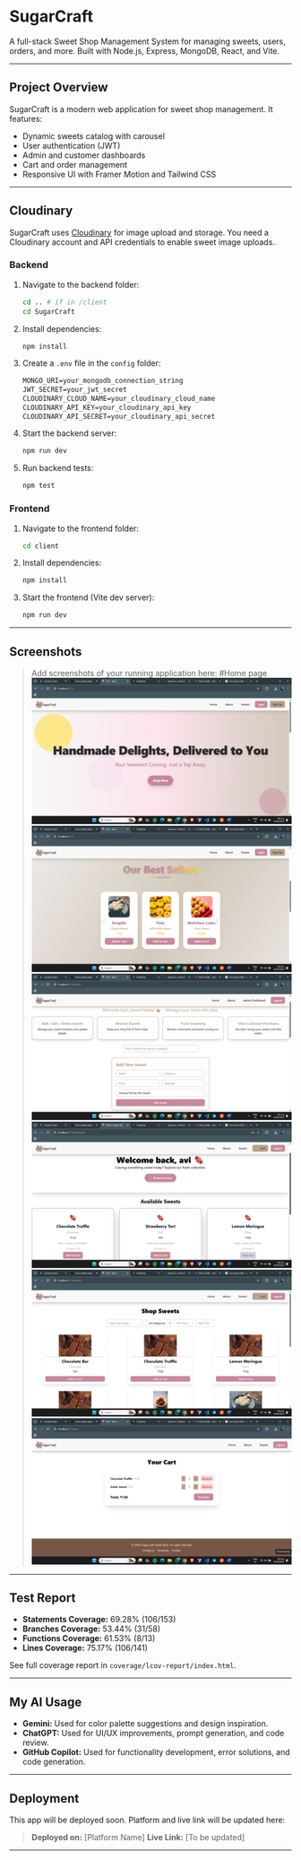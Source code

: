 
# SugarCraft

A full-stack Sweet Shop Management System for managing sweets, users, orders, and more. Built with Node.js, Express, MongoDB, React, and Vite.

---

## Project Overview
SugarCraft is a modern web application for sweet shop management. It features:
- Dynamic sweets catalog with carousel
- User authentication (JWT)
- Admin and customer dashboards
- Cart and order management
- Responsive UI with Framer Motion and Tailwind CSS

---


## Cloudinary

SugarCraft uses [Cloudinary](https://cloudinary.com/) for image upload and storage. You need a Cloudinary account and API credentials to enable sweet image uploads.



### Backend
1. Navigate to the backend folder:
   ```sh
   cd .. # if in /client
   cd SugarCraft
   ```
2. Install dependencies:
   ```sh
   npm install
   ```
3. Create a `.env` file in the `config` folder:
   ```env
   MONGO_URI=your_mongodb_connection_string
   JWT_SECRET=your_jwt_secret
   CLOUDINARY_CLOUD_NAME=your_cloudinary_cloud_name
   CLOUDINARY_API_KEY=your_cloudinary_api_key
   CLOUDINARY_API_SECRET=your_cloudinary_api_secret
   ```
4. Start the backend server:
   ```sh
   npm run dev
   ```
5. Run backend tests:
   ```sh
   npm test
   ```

### Frontend
1. Navigate to the frontend folder:
   ```sh
   cd client
   ```
2. Install dependencies:
   ```sh
   npm install
   ```
3. Start the frontend (Vite dev server):
   ```sh
   npm run dev
   ```

---


## Screenshots

> Add screenshots of your running application here:
> #Home page
> ![Home Page](https://github.com/Avishkant/SugarCraft/blob/main/Images/Screenshot%20(861).png?raw=true)
> ![Carousel](https://github.com/Avishkant/SugarCraft/blob/main/Images/Screenshot%20(862).png?raw=true)
> ![Admin Dashboard](https://github.com/Avishkant/SugarCraft/blob/main/Images/Screenshot%20(868).png?raw=true)
> ![User Dashboard](https://github.com/Avishkant/SugarCraft/blob/main/Images/Screenshot%20(865).png?raw=true)
> ![Sweets](https://github.com/Avishkant/SugarCraft/blob/main/Images/Screenshot%20(866).png?raw=true)
> ![Cart](https://github.com/Avishkant/SugarCraft/blob/main/Images/Screenshot%20(867).png?raw=true)

---

## Test Report

- **Statements Coverage:** 69.28% (106/153)
- **Branches Coverage:** 53.44% (31/58)
- **Functions Coverage:** 61.53% (8/13)
- **Lines Coverage:** 75.17% (106/141)

See full coverage report in `coverage/lcov-report/index.html`.

---

## My AI Usage

- **Gemini:** Used for color palette suggestions and design inspiration.
- **ChatGPT:** Used for UI/UX improvements, prompt generation, and code review.
- **GitHub Copilot:** Used for functionality development, error solutions, and code generation.

---


## Deployment

This app will be deployed soon. Platform and live link will be updated here:

> **Deployed on:** [Platform Name]
> **Live Link:** [To be updated]

---

